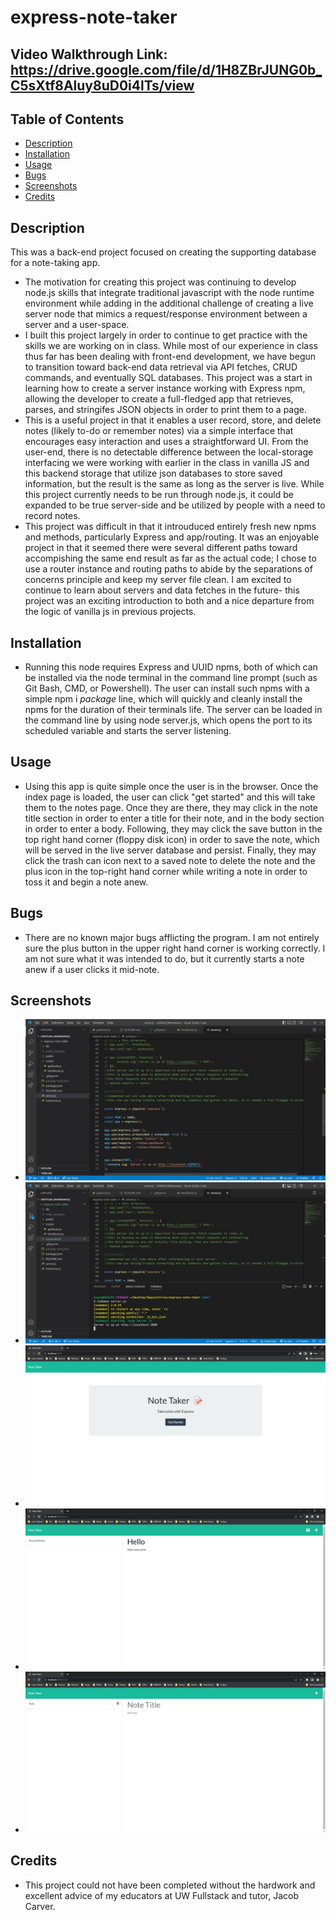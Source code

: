 # express-note-taker

## Video Walkthrough Link: https://drive.google.com/file/d/1H8ZBrJUNG0b_C5sXtf8Aluy8uD0i4lTs/view

## Table of Contents

- [Description](#description)
- [Installation](#installation)
- [Usage](#Usage)
- [Bugs](#Bugs)
- [Screenshots](#screenshots)
- [Credits](#credits)

## Description

This was a back-end project focused on creating the supporting database for a note-taking app.

- The motivation for creating this project was continuing to develop node.js skills that integrate traditional javascript with the node runtime environment while adding in the additional challenge of creating a live server node that mimics a request/response environment between a server and a user-space.
- I built this project largely in order to continue to get practice with the skills we are working on in class. While most of our experience in class thus far has been dealing with front-end development, we have begun to transition toward back-end data retrieval via API fetches, CRUD commands, and eventually SQL databases. This project was a start in learning how to create a server instance working with Express npm, allowing the developer to create a full-fledged app that retrieves, parses, and stringifes JSON objects in order to print them to a page.
- This is a useful project in that it enables a user record, store, and delete notes (likely to-do or remember notes) via a simple interface that encourages easy interaction and uses a straightforward UI. From the user-end, there is no detectable difference between the local-storage interfacing we were working with earlier in the class in vanilla JS and this backend storage that utilize json databases to store saved information, but the result is the same as long as the server is live. While this project currently needs to be run through node.js, it could be expanded to be true server-side and be utilized by people with a need to record notes.
- This project was difficult in that it introuduced entirely fresh new npms and methods, particularly Express and app/routing. It was an enjoyable project in that it seemed there were several different paths toward accompishing the same end result as far as the actual code; I chose to use a router instance and routing paths to abide by the separations of concerns principle and keep my server file clean. I am excited to continue to learn about servers and data fetches in the future- this project was an exciting introduction to both and a nice departure from the logic of vanilla js in previous projects.

## Installation

- Running this node requires Express and UUID npms, both of which can be installed via the node terminal in the command line prompt (such as Git Bash, CMD, or Powershell). The user can install such npms with a simple npm i _package_ line, which will quickly and cleanly install the npms for the duration of their terminals life. The server can be loaded in the command line by using node server.js, which opens the port to its scheduled variable and starts the server listening.

## Usage

- Using this app is quite simple once the user is in the browser. Once the index page is loaded, the user can click "get started" and this will take them to the notes page. Once they are there, they may click in the note title section in order to enter a title for their note, and in the body section in order to enter a body. Following, they may click the save button in the top right hand corner (floppy disk icon) in order to save the note, which will be served in the live server database and persist. Finally, they may click the trash can icon next to a saved note to delete the note and the plus icon in the top-right hand corner while writing a note in order to toss it and begin a note anew.

## Bugs

- There are no known major bugs afflicting the program. I am not entirely sure the plus button in the upper right hand corner is working correctly. I am not sure what it was intended to do, but it currently starts a note anew if a user clicks it mid-note.

## Screenshots

- ![Alt= Screenshot showing server page in VS Code.](./screenshots/screenshot1.jpg)
- ![Alt= Screenshot showing user running the server using nodemon npm in the integrated terminal.](./screenshots/screenshot2.jpg)
- ![Alt= Screenshot showing the home page open in the browser window.](./screenshots/screenshot3.jpg)
- ![Alt= Screenshot showing user recording a note.](./screenshots/screenshot4.jpg)
- ![Alt= Screenshot showing page after a note has been saved.](./screenshots/screenshot5.jpg)

## Credits

- This project could not have been completed without the hardwork and excellent advice of my educators at UW Fullstack and tutor, Jacob Carver.
